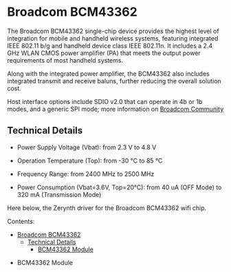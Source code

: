 # Broadcom BCM43362

The Broadcom BCM43362 single-chip device provides the highest level of integration for mobile and handheld wireless systems, featuring integrated IEEE 802.11 b/g and handheld device class IEEE 802.11n. It includes a 2.4 GHz WLAN CMOS power amplifier (PA) that meets the output power requirements of most handheld systems.

Along with the integrated power amplifier, the BCM43362 also includes integrated transmit and receive baluns, further reducing the overall solution cost.

Host interface options include SDIO v2.0 that can operate in 4b or 1b modes, and a generic SPI mode; more information on [Broadcom Community](https://community.broadcom.com)

## Technical Details


* Power Supply Voltage (Vbat): from 2.3 V to 4.8 V


* Operation Temperature (Top): from -30 °C to 85 °C


* Frequency Range: from 2400 MHz to 2500 MHz


* Power Consumption (Vbat=3.6V, Top=20°C): from 40 uA (OFF Mode) to 320 mA (Transmission Mode)

Here below, the Zerynth driver for the Broadcom BCM43362 wifi chip.

Contents:

 - [Broadcom BCM43362](https://docs.zerynth.com/latest/official/lib.broadcom.bcm43362/docs/index.html)
	 - [Technical Details](https://docs.zerynth.com/latest/official/lib.broadcom.bcm43362/docs/index.html#technical-details)
		 - [BCM43362 Module](https://docs.zerynth.com/latest/official/lib.broadcom.bcm43362/docs/official_lib.broadcom.bcm43362_bcm43362.html)

* BCM43362 Module
<!--stackedit_data:
eyJoaXN0b3J5IjpbLTE0MjI5ODc1Miw0MTI4ODYyMDBdfQ==
-->
